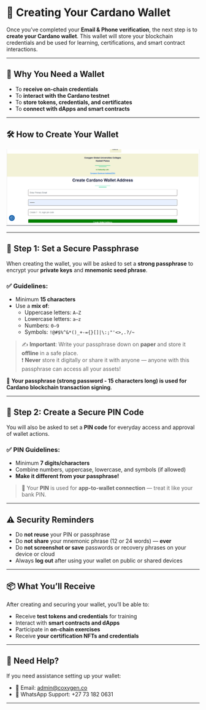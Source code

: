 # 🔐 Creating Your Cardano Wallet

Once you’ve completed your **Email & Phone verification**, the next step is to **create your Cardano wallet**. This wallet will store your blockchain credentials and be used for learning, certifications, and smart contract interactions.

---

## 🪪 Why You Need a Wallet

- To **receive on-chain credentials**
- To **interact with the Cardano testnet**
- To **store tokens, credentials, and certificates**
- To **connect with dApps and smart contracts**

---

## 🛠️ How to Create Your Wallet

![alt text](wallet.png)

---

## 🧾 Step 1: Set a Secure Passphrase

When creating the wallet, you will be asked to set a **strong passphrase** to encrypt your **private keys** and **mnemonic seed phrase**.

### ✅ Guidelines:

- Minimum **15 characters**
- Use a **mix of**:
  - Uppercase letters: `A–Z`
  - Lowercase letters: `a–z`
  - Numbers: `0–9`
  - Symbols: `!@#$%^&*()_+-={}[]|\:;"'<>,.?/~`

> ✍️ **Important**: Write your passphrase down on **paper** and store it **offline** in a safe place.  
> ❗ **Never** store it digitally or share it with anyone — anyone with this passphrase can access all your assets!

🔐 **Your passphrase (strong password - 15 characters long) is used for Cardano blockchain transaction signing**.

---

## 🔐 Step 2: Create a Secure PIN Code

You will also be asked to set a **PIN code** for everyday access and approval of wallet actions.

### ✅ PIN Guidelines:

- Minimum **7 digits/characters**
- Combine numbers, uppercase, lowercase, and symbols (if allowed)
- **Make it different from your passphrase!**

> 🔑 Your **PIN** is used for **app-to-wallet connection** — treat it like your bank PIN.

---

## ⚠️ Security Reminders

- Do **not reuse** your PIN or passphrase
- Do **not share** your mnemonic phrase (12 or 24 words) — **ever**
- Do **not screenshot or save** passwords or recovery phrases on your device or cloud
- Always **log out** after using your wallet on public or shared devices

---

## 📦 What You’ll Receive

After creating and securing your wallet, you’ll be able to:

- Receive **test tokens and credentials** for training
- Interact with **smart contracts and dApps**
- Participate in **on-chain exercises**
- Receive **your certification NFTs and credentials**

---

## 💬 Need Help?

If you need assistance setting up your wallet:

- 📧 Email: [admin@coxygen.co](mailto:admin@coxygen.co)
- 📱 WhatsApp Support: +27 73 182 0631

---


